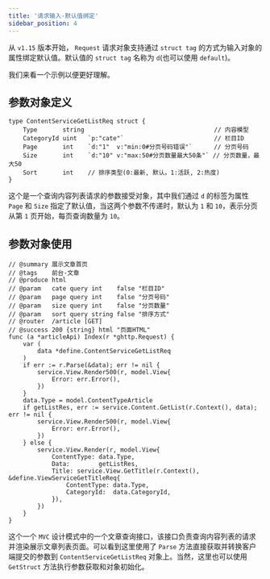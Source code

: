 ```yaml
---
title: '请求输入-默认值绑定'
sidebar_position: 4
---
```


从 `v1.15` 版本开始， `Request` 请求对象支持通过 `struct tag` 的方式为输入对象的属性绑定默认值。默认值的 `struct tag` 名称为 `d`(也可以使用 `default`)。

我们来看一个示例以便更好理解。

## 参数对象定义

```
type ContentServiceGetListReq struct {
	Type       string                                    // 内容模型
	CategoryId uint   `p:"cate"`                         // 栏目ID
	Page       int    `d:"1"  v:"min:0#分页号码错误"`      // 分页号码
	Size       int    `d:"10" v:"max:50#分页数量最大50条"` // 分页数量，最大50
	Sort       int    // 排序类型(0:最新, 默认。1:活跃, 2:热度)
}
```

这个是一个查询内容列表请求的参数接受对象，其中我们通过 `d` 的标签为属性 `Page` 和 `Size` 指定了默认值，当这两个参数不传递时，默认为 `1` 和 `10`，表示分页从第 `1` 页开始，每页查询数量为 `10`。

## 参数对象使用

```
// @summary 展示文章首页
// @tags    前台-文章
// @produce html
// @param   cate query int    false "栏目ID"
// @param   page query int    false "分页号码"
// @param   size query int    false "分页数量"
// @param   sort query string false "排序方式"
// @router  /article [GET]
// @success 200 {string} html "页面HTML"
func (a *articleApi) Index(r *ghttp.Request) {
	var (
		data *define.ContentServiceGetListReq
	)
	if err := r.Parse(&data); err != nil {
		service.View.Render500(r, model.View{
			Error: err.Error(),
		})
	}
	data.Type = model.ContentTypeArticle
	if getListRes, err := service.Content.GetList(r.Context(), data); err != nil {
		service.View.Render500(r, model.View{
			Error: err.Error(),
		})
	} else {
		service.View.Render(r, model.View{
			ContentType: data.Type,
			Data:        getListRes,
			Title: service.View.GetTitle(r.Context(), &define.ViewServiceGetTitleReq{
				ContentType: data.Type,
				CategoryId:  data.CategoryId,
			}),
		})
	}
}
```

这个一个 `MVC` 设计模式中的一个文章查询接口，该接口负责查询内容列表的请求并渲染展示文章列表页面。可以看到这里使用了 `Parse` 方法直接获取并转换客户端提交的参数到 `ContentServiceGetListReq` 对象上。当然，这里也可以使用 `GetStruct` 方法执行参数获取和对象初始化。